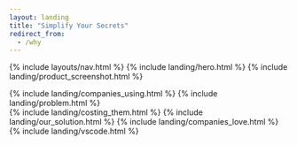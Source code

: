 ```yaml
---
layout: landing
title: "Simplify Your Secrets"
redirect_from:
  - /why
---
```


{% include layouts/nav.html %}
{% include landing/hero.html %}
{% include landing/product_screenshot.html %}

<div class="bg-black bg-vault-image pb-5" style="margin-top: -150px; padding-top: 150px !important;">
{% include landing/companies_using.html %}
{% include landing/problem.html %}
</div>
{% include landing/costing_them.html %}
{% include landing/our_solution.html %}
{% include landing/companies_love.html %}
{% include landing/vscode.html %}
